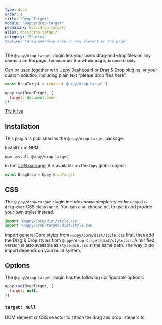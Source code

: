 ```yaml
---
type: docs
order: 1
title: "Drop Target"
module: "@uppy/drop-target"
permalink: docs/drop-target/
alias: docs/drop-target/
category: "Sources"
tagline: "drag-and-drop area on any element on the page"
---
```


The `@uppy/drop-target` plugin lets your users drag-and-drop files on any element on the page, for example the whole page, `document.body`.

Can be used together with Uppy Dashboard or Drag & Drop plugins, or your custom solution, including plain text “please drop files here”.

```js
const DropTarget = require('@uppy/drop-target')

uppy.use(DropTarget, {
  target: document.body,
})
```

<a class="TryButton" href="/examples/dashboard/">Try it live</a>

## Installation

This plugin is published as the `@uppy/drop-target` package.

Install from NPM:

```shell
npm install @uppy/drop-target
```

In the [CDN package](/docs/#With-a-script-tag), it is available on the `Uppy` global object:

```js
const DragDrop = Uppy.DropTarget
```

## CSS

The `@uppy/drop-target` plugin includes some simple styles for `uppy-is-drag-over` CSS class name. You can also choose not to use it and provide your own styles instead.

```js
import '@uppy/core/dist/style.css'
import '@uppy/drop-target/dist/style.css'
```

Import general Core styles from `@uppy/core/dist/style.css` first, then add the Drag & Drop styles from `@uppy/drop-target/dist/style.css`. A minified version is also available as `style.min.css` at the same path. The way to do import depends on your build system.

## Options

The `@uppy/drop-target` plugin has the following configurable options:

```js
uppy.use(DropTarget, {
  target: null,
})
```

### `target: null`

DOM element or CSS selector to attach the drag and drop listeners to.
